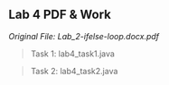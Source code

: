 ## Lab 4 PDF & Work

*Original File: Lab_2-ifelse-loop.docx.pdf*

>Task 1: lab4_task1.java

>Task 2: lab4_task2.java
